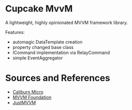 # Cupcake MvvM

A lightweight, highly opinionated MVVM framework library.


Features:
 - automagic DataTemplate creation
 - property changed base class
 - ICommand implementation via RelayCommand
 - simple EventAggregator




# Sources and References

 - [Caliburn Micro](https://github.com/Caliburn-Micro/Caliburn.Micro)
 - [MVVM Foundation](http://mvvmfoundation.codeplex.com/)
 - [JustMVVM](https://github.com/chris84948/JustMVVM)